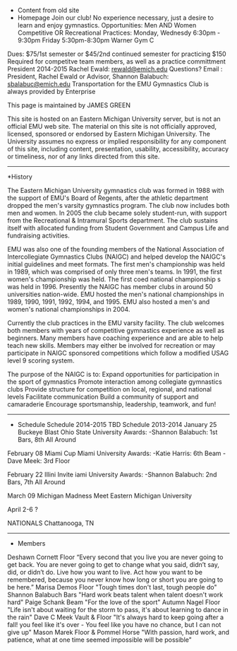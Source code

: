 * Content from old site
* Homepage
Join our club! No experience necessary, just a desire to learn and enjoy gymnastics. 
Opportunities:
	Men AND Women
	Competitive OR Recreational
Practices:
	Monday, Wednesdy
	6:30pm - 9:30pm
	Friday 
	5:30pm-8:30pm
Warner Gym C

Dues:
	$75/1st semester or $45/2nd continued semester for practicing
	$150 Required for competitve team members, as well as a practice committment
President 2014-2015
	Rachel Ewald: rewald@emich.edu
Questions?
Email :
	President, Rachel Ewald or
	Advisor, Shannon Balabuch: sbalabuc@emich.edu
Transportation for the EMU Gymnastics Club is always provided by Enterprise

This page is maintained by JAMES GREEN

This site is hosted on an Eastern Michigan University server, but is not an official EMU web site. The material on this site is not officially approved, licensed, sponsored or endorsed by Eastern Michigan University. The University assumes no express or implied responsibility for any component of this site, including content, presentation, usability, accessibility, accuracy or timeliness, nor of any links directed from this site.
- - - - - - - - - - - - - - - - - - - - - - - - - - - - - - - - - - - - - - - - - - - - - - - - -

*History

The Eastern Michigan University gymnastics club was formed in 1988 with the support of EMU's Board of Regents, after the athletic department dropped the men's varsity gymnastics program. The club now includes both men and women. In 2005 the club became solely student-run, with support from the Recreational & Intramural Sports department. The club sustains itself with allocated funding from Student Government and Campus Life and fundraising activities. 

EMU was also one of the founding members of the National Association of Intercollegiate Gymnastics Clubs (NAIGC) and helped develop the NAIGC's initial guidelines and meet formats. The first men's championship was held in 1989, which was comprised of only three men's teams. In 1991, the first women's championship was held. The first coed national championship s was held in 1996. Presently the NAIGC has member clubs in around 50 universities nation-wide. EMU hosted the men's national championships in 1989, 1990, 1991, 1992, 1994, and 1995. EMU also hosted a men's and women's national championships in 2004. 

Currently the club practices in the EMU varsity facility. The club welcomes both members with years of competitive gymnastics experience as well as beginners. Many members have coaching experience and are able to help teach new skills. Members may either be involved for recreation or may participate in NAIGC sponsored competitions which follow a modified USAG level 9 scoring system. 

The purpose of the NAIGC is to:
	Expand opportunities for participation in the sport of gymnastics
	Promote interaction among collegiate gymnastics clubs
	Provide structure for competition on local, regional, and national levels
	Facilitate communication
	Build a community of support and camaraderie
	Encourage sportsmanship, leadership, teamwork, and fun! 
- - - - - - - - - - - - - - - - - - - - - - - - - - - - - - - - - - - - - - - - - - - - - - - - -
 * Schedule
 Schedule 2014-2015
 	TBD
 Schedule 2013-2014
January 25
	Buckeye Blast
	Ohio State University
Awards: 
-Shannon Balabuch: 1st Bars, 8th All Around


February 08
	Miami Cup
	Miami University
Awards:
-Katie Harris: 6th Beam
-Dave Meek: 3rd Floor

February 22
	Illini Invite
	iami University
Awards:
-Shannon Balabuch: 2nd Bars, 7th All Around

March 09
	Michigan Madness Meet
	Eastern Michigan University

April 2-6
	?

NATIONALS
	Chattanooga, TN
- - - - - - - - - - - - - - - - - - - - - - - - - - - - - - - - - - - - - - - - - - - - - - - - -
* Members

Deshawn Cornett
	Floor
	“Every second that you live you are never going to get back. You are never going to get to change what you said, didn’t say, did, or didn’t do. Live how you want to live. Act how you want to be remembered, because you never know how long or short you are going to be here.”
Marisa Demos
	Floor
	"Tough times don't last, tough people do"
Shannon Balabuch
	Bars
	"Hard work beats talent when talent doesn't work hard"
Paige Schank
	Beam
	"For the love of the sport"
Autumn Nagel
	Floor
	"Life isn't about waiting for the storm to pass, it's about learning to dance in the rain"
Dave C Meek
	Vault & Floor
	"It's always hard to keep going after a fall! you feel like it's over - You feel like you have no chance, but I can not give up"
Mason Marek
	Floor & Pommel Horse
	"With passion, hard work, and patience, what at one time seemed impossible will be possible"
